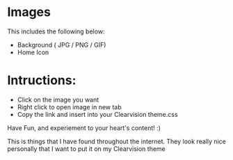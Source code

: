 # Images
This includes the following below:
- Background ( JPG / PNG / GIF)
- Home Icon

# Intructions: 
- Click on the image you want
- Right click to open image in new tab
- Copy the link and insert into your Clearvision theme.css

Have Fun, and experiement to your heart's content! :)


This is things that I have found throughout the internet. They look really nice personally that I want to put it on my Clearvision theme
